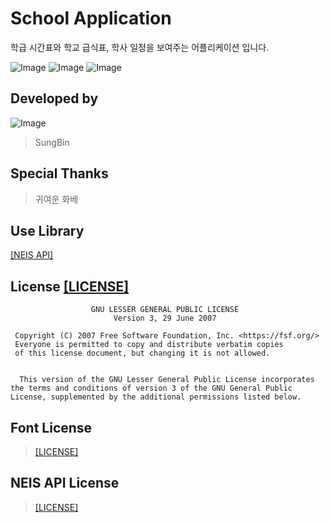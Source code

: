 # School Application
학급 시간표와 학교 급식표, 학사 일정을 보여주는 어플리케이션 입니다.

![Image](https://img.shields.io/badge/School-Meal-blue.svg)
![Image](https://img.shields.io/badge/School-Plan-green.svg)
![Image](https://img.shields.io/badge/School-Notice-pink.svg)

## Developed by
![Image](https://raw.githubusercontent.com/sungbin5304/New-Kakaotalk-Bot-2/master/sungbin.png)
> SungBin

## Special Thanks
> 귀여운 화베

## Use Library
[[NEIS API]](https://github.com/agemor/neis-api)

## License [[LICENSE]](https://github.com/sungbin5304/School_Application/blob/master/LICENSE)
```
                  GNU LESSER GENERAL PUBLIC LICENSE
                       Version 3, 29 June 2007

 Copyright (C) 2007 Free Software Foundation, Inc. <https://fsf.org/>
 Everyone is permitted to copy and distribute verbatim copies
 of this license document, but changing it is not allowed.


  This version of the GNU Lesser General Public License incorporates
the terms and conditions of version 3 of the GNU General Public
License, supplemented by the additional permissions listed below.
```
## Font License
> [[LICENSE]](https://github.com/sungbin5304/School_Application/blob/master/FONT%20LICENSE)

## NEIS API License
> [[LICENSE]](https://github.com/agemor/neis-api/blob/master/LICENSE)
